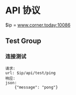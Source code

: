 # API 协议
$ip = www.corner.today:10086
## Test Group
### 连接测试
    请求:
    url: $ip/api/test/ping
    响应:
    json:
        {"message": "pong"}

